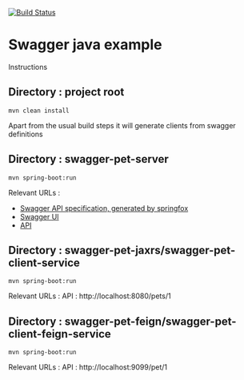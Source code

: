 [![Build Status](https://travis-ci.org/ExampleDriven/swagger-java-spring-example.svg)](https://travis-ci.org/ExampleDriven/swagger-java-spring-example)
# Swagger java example

Instructions

## Directory : project root

```shell
mvn clean install
```

Apart from the usual build steps it will generate clients from swagger definitions


## Directory : swagger-pet-server

```shell
mvn spring-boot:run
```

Relevant URLs :
* [Swagger API specification, generated by springfox](http://localhost:8090/api/api-docs)
* [Swagger UI](http://localhost:8090/api/swagger-ui.html)
* [API](http://localhost:8090/api/pets/1)

## Directory : swagger-pet-jaxrs/swagger-pet-client-service

```shell
mvn spring-boot:run
```

Relevant URLs :
API : http://localhost:8080/pets/1


## Directory : swagger-pet-feign/swagger-pet-client-feign-service

```shell
mvn spring-boot:run
```

Relevant URLs :
API : http://localhost:9099/pet/1
